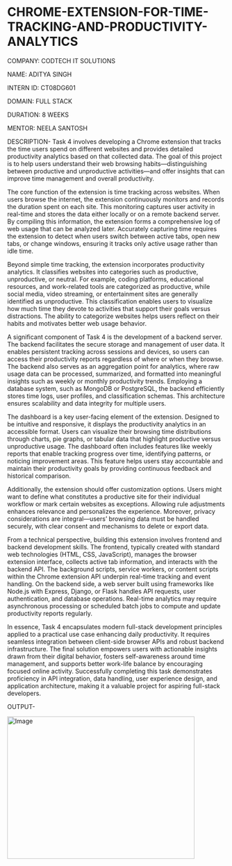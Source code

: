 # CHROME-EXTENSION-FOR-TIME-TRACKING-AND-PRODUCTIVITY-ANALYTICS

COMPANY: CODTECH IT SOLUTIONS

NAME: ADITYA SINGH

INTERN ID: CT08DG601

DOMAIN: FULL STACK

DURATION: 8 WEEKS

MENTOR: NEELA SANTOSH

DESCRIPTION-
Task 4 involves developing a Chrome extension that tracks the time users spend on different websites and provides detailed productivity analytics based on that collected data. The goal of this project is to help users understand their web browsing habits—distinguishing between productive and unproductive activities—and offer insights that can improve time management and overall productivity.

The core function of the extension is time tracking across websites. When users browse the internet, the extension continuously monitors and records the duration spent on each site. This monitoring captures user activity in real-time and stores the data either locally or on a remote backend server. By compiling this information, the extension forms a comprehensive log of web usage that can be analyzed later. Accurately capturing time requires the extension to detect when users switch between active tabs, open new tabs, or change windows, ensuring it tracks only active usage rather than idle time.

Beyond simple time tracking, the extension incorporates productivity analytics. It classifies websites into categories such as productive, unproductive, or neutral. For example, coding platforms, educational resources, and work-related tools are categorized as productive, while social media, video streaming, or entertainment sites are generally identified as unproductive. This classification enables users to visualize how much time they devote to activities that support their goals versus distractions. The ability to categorize websites helps users reflect on their habits and motivates better web usage behavior.

A significant component of Task 4 is the development of a backend server. The backend facilitates the secure storage and management of user data. It enables persistent tracking across sessions and devices, so users can access their productivity reports regardless of where or when they browse. The backend also serves as an aggregation point for analytics, where raw usage data can be processed, summarized, and formatted into meaningful insights such as weekly or monthly productivity trends. Employing a database system, such as MongoDB or PostgreSQL, the backend efficiently stores time logs, user profiles, and classification schemas. This architecture ensures scalability and data integrity for multiple users.

The dashboard is a key user-facing element of the extension. Designed to be intuitive and responsive, it displays the productivity analytics in an accessible format. Users can visualize their browsing time distributions through charts, pie graphs, or tabular data that highlight productive versus unproductive usage. The dashboard often includes features like weekly reports that enable tracking progress over time, identifying patterns, or noticing improvement areas. This feature helps users stay accountable and maintain their productivity goals by providing continuous feedback and historical comparison.

Additionally, the extension should offer customization options. Users might want to define what constitutes a productive site for their individual workflow or mark certain websites as exceptions. Allowing rule adjustments enhances relevance and personalizes the experience. Moreover, privacy considerations are integral—users’ browsing data must be handled securely, with clear consent and mechanisms to delete or export data.

From a technical perspective, building this extension involves frontend and backend development skills. The frontend, typically created with standard web technologies (HTML, CSS, JavaScript), manages the browser extension interface, collects active tab information, and interacts with the backend API. The background scripts, service workers, or content scripts within the Chrome extension API underpin real-time tracking and event handling. On the backend side, a web server built using frameworks like Node.js with Express, Django, or Flask handles API requests, user authentication, and database operations. Real-time analytics may require asynchronous processing or scheduled batch jobs to compute and update productivity reports regularly.

In essence, Task 4 encapsulates modern full-stack development principles applied to a practical use case enhancing daily productivity. It requires seamless integration between client-side browser APIs and robust backend infrastructure. The final solution empowers users with actionable insights drawn from their digital behavior, fosters self-awareness around time management, and supports better work-life balance by encouraging focused online activity. Successfully completing this task demonstrates proficiency in API integration, data handling, user experience design, and application architecture, making it a valuable project for aspiring full-stack developers.

OUTPUT-


<img width="431" height="328" alt="Image" src="https://github.com/user-attachments/assets/db6c6c81-5fd2-41a8-a00d-8dd68fdf7704" />
